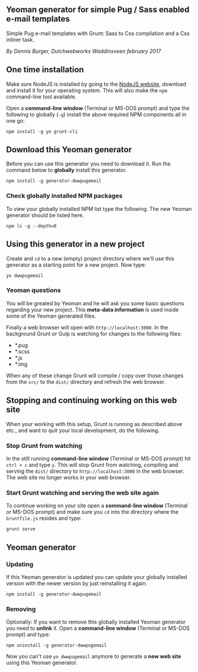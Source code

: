 ## Yeoman generator for simple Pug / Sass enabled e-mail templates

Simple Pug e-mail templates with Grunt: Sass to Css compilation and a Css inliner task.

*By Dennis Burger, Dutchwebworks Waddinxveen february 2017*

## One time installation

Make sure NodeJS is installed by going to the [NodeJS website](https://nodejs.org/en/), download and install it for your operating system. This will also make the `npm` command-line tool available.

Open a **command-line window** (Terminal or MS-DOS prompt) and type the following to globally (`-g`) install the above required NPM components all in one go:

	npm install -g yo grunt-cli

## Download this Yeoman generator

Before you can use this generator you need to download it. Run the command below to **globally** install this generator.

	npm install -g generator-dwwpugemail

### Check globally installed NPM packages

To view your globally installed NPM list type the following. The new Yeoman generator should be listed here.

	npm ls -g --depth=0

## Using this generator in a new project

Create and `cd` to a new (empty) project directory where we'll use this generator as a starting point for a new project. Now type:

	yo dwwpugemail

### Yeoman questions

You will be greated by Yeoman and he will ask you some basic questions regarding your new project. This **meta-data information** is used inside some of the Yeoman generated files.

Finally a web browser will open with `http://localhost:3000`. In the background Grunt or Gulp is watching for changes to the following files:

* *.pug
* *.scss
* *.js
* *.img

When any of these change Grunt will compile / copy over those changes from the `src/` to the `dist/` directory and refresh the web browser.

## Stopping and continuing working on this web site

When your working with this setup, Grunt is running as described above etc., and want to quit your local development, do the following.

### Stop Grunt from watching

In the still running **command-line window** (Terminal or MS-DOS prompt) hit `ctrl + c` and type `y`. This will stop Grunt from watching, compiling and serving the `dist/` directory to `http://localhost:3000` in the web browser. The web site no longer works in your web browser.

### Start Grunt watching and serving the web site again

To continue working on your site open a **command-line window** (Terminal or MS-DOS prompt) and make sure you `cd` into the directory where the `Gruntfile.js` resides and type:

	grunt serve
    
## Yeoman generator

### Updating

If this Yeoman generator is updated you can update your globally installed version with the newer version by just reinstalling it again.

	npm install -g generator-dwwpugemail

### Removing

Optionally: If you want to remove this globally installed Yeoman generator you need to **unlink** it. Open a **command-line window** (Terminal or MS-DOS prompt) and type:

	npm uninstall -g generator-dwwpugemail

Now you can't use `yo dwwpugemail` anymore to generate a **new web site** using this Yeoman generator.